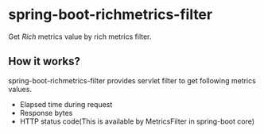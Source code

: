 # spring-boot-richmetrics-filter

Get *Rich* metrics value by rich metrics filter.

## How it works?

spring-boot-richmetrics-filter provides servlet filter to get following metrics values.

 * Elapsed time during request
 * Response bytes
 * HTTP status code(This is available by MetricsFilter in spring-boot core)

